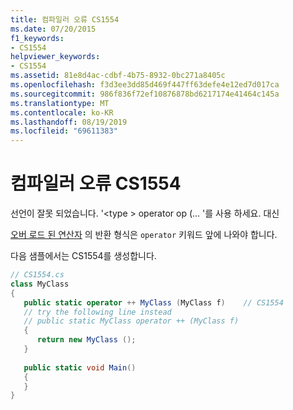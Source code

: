```yaml
---
title: 컴파일러 오류 CS1554
ms.date: 07/20/2015
f1_keywords:
- CS1554
helpviewer_keywords:
- CS1554
ms.assetid: 81e8d4ac-cdbf-4b75-8932-0bc271a8405c
ms.openlocfilehash: f3d3ee3dd85d469f447ff63defe4e12ed7d017ca
ms.sourcegitcommit: 986f836f72ef10876878bd6217174e41464c145a
ms.translationtype: MT
ms.contentlocale: ko-KR
ms.lasthandoff: 08/19/2019
ms.locfileid: "69611383"
---
```

# <a name="compiler-error-cs1554"></a>컴파일러 오류 CS1554
선언이 잘못 되었습니다. '\<type > operator op (... '를 사용 하세요. 대신  
  
[오버 로드 된 연산자](../language-reference/operators/operator-overloading.md) 의 반환 형식은 `operator` 키워드 앞에 나와야 합니다.
  
다음 샘플에서는 CS1554를 생성합니다.  
  
```csharp  
// CS1554.cs  
class MyClass  
{  
   public static operator ++ MyClass (MyClass f)    // CS1554  
   // try the following line instead  
   // public static MyClass operator ++ (MyClass f)  
   {  
      return new MyClass ();  
   }  
  
   public static void Main()  
   {  
   }  
}  
```
